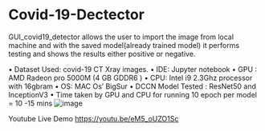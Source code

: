 # Covid-19-Dectector
GUI_covid19_detector allows the user to import the image from local machine and with the saved model(already trained model) it performs testing and shows the results either positive or negative.


•	Dataset Used: covid-19 CT Xray images.
•	IDE: Jupyter notebook
•	GPU : AMD Radeon pro 5000M (4 GB GDDR6 )
•	CPU: Intel i9 2.3Ghz processor with  16gbram
•	OS: MAC Os’ BigSur
•	DCCN Model Tested : ResNet50 and InceptionV3
•	Time taken by GPU and CPU for running 10 epoch per model = 10 -15 mins 
![image](https://user-images.githubusercontent.com/94094997/154332592-181f099e-a39a-4caa-a4ad-8dcd1996036c.png)



Youtube Live Demo 
https://youtu.be/eM5_oUZO1Sc
